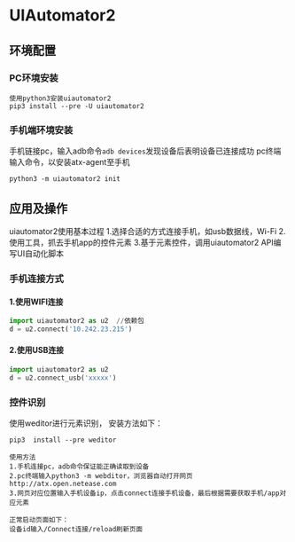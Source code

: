 # UIAutomator2

## 环境配置

### PC环境安装

```
使用python3安装uiautomator2
pip3 install --pre -U uiautomator2
```

### 手机端环境安装

手机链接pc，输入adb命令`adb devices`发现设备后表明设备已连接成功
pc终端输入命令，以安装atx-agent至手机

```
python3 -m uiautomator2 init
```

## 应用及操作

uiautomator2使用基本过程
 1.选择合适的方式连接手机，如usb数据线，Wi-Fi
 2.使用工具，抓去手机app的控件元素
 3.基于元素控件，调用uiautomator2 API编写UI自动化脚本

### 手机连接方式

#### 1.使用WIFI连接

```python
import uiautomator2 as u2  //依赖包
d = u2.connect('10.242.23.215')
```



#### 2.使用USB连接

```python
import uiautomator2 as u2
d = u2.connect_usb('xxxxx')
```



### 控件识别

使用weditor进行元素识别，
安装方法如下：

```
pip3  install --pre weditor
```



```
使用方法
1.手机连接pc，adb命令保证能正确读取到设备
2.pc终端输入python3 -m webditor，浏览器自动打开网页http://atx.open.netease.com
3.网页对应位置输入手机设备ip，点击connect连接手机设备，最后根据需要获取手机/app对应元素

正常启动页面如下：
设备id输入/Connect连接/reload刷新页面
```

